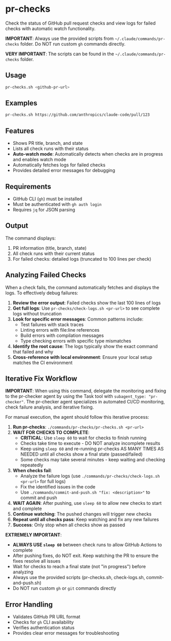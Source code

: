 # pr-checks

Check the status of GitHub pull request checks and view logs for failed checks with automatic watch functionality.

**IMPORTANT**: Always use the provided scripts from `~/.claude/commands/pr-checks` folder. Do NOT run custom `gh` commands directly.

**VERY IMPORTANT**: The scripts can be found in the `~/.claude/commands/pr-checks` folder.

## Usage

```bash
pr-checks.sh <github-pr-url>
```

## Examples

```bash
pr-checks.sh https://github.com/anthropics/claude-code/pull/123
```

## Features

- Shows PR title, branch, and state
- Lists all check runs with their status
- **Auto-watch mode**: Automatically detects when checks are in progress and enables watch mode
- Automatically fetches logs for failed checks
- Provides detailed error messages for debugging

## Requirements

- GitHub CLI (`gh`) must be installed
- Must be authenticated with `gh auth login`
- Requires `jq` for JSON parsing

## Output

The command displays:
1. PR information (title, branch, state)
2. All check runs with their current status
3. For failed checks: detailed logs (truncated to 100 lines per check)

## Analyzing Failed Checks

When a check fails, the command automatically fetches and displays the logs. To effectively debug failures:

1. **Review the error output**: Failed checks show the last 100 lines of logs
2. **Get full logs**: Use `pr-checks/check-logs.sh <pr-url>` to see complete logs without truncation
3. **Look for specific error messages**: Common patterns include:
   - Test failures with stack traces
   - Linting errors with file:line references
   - Build errors with compilation messages
   - Type checking errors with specific type mismatches
4. **Identify the root cause**: The logs typically show the exact command that failed and why
5. **Cross-reference with local environment**: Ensure your local setup matches the CI environment

## Iterative Fix Workflow

**IMPORTANT**: When using this command, delegate the monitoring and fixing to the pr-checker agent by using the Task tool with `subagent_type: "pr-checker"`. The pr-checker agent specializes in automated CI/CD monitoring, check failure analysis, and iterative fixing.

For manual execution, the agent should follow this iterative process:

1. **Run pr-checks**: `./commands/pr-checks/pr-checks.sh <pr-url>`
2. **WAIT FOR CHECKS TO COMPLETE**: 
   - **CRITICAL**: Use `sleep 60` to wait for checks to finish running
   - Checks take time to execute - DO NOT analyze incomplete results
   - Keep using `sleep 60` and re-running pr-checks AS MANY TIMES AS NEEDED until all checks show a final state (passed/failed)
   - Some checks may take several minutes - keep waiting and checking repeatedly
3. **When checks fail**:
   - Analyze the failure logs (use `./commands/pr-checks/check-logs.sh <pr-url>` for full logs)
   - Fix the identified issues in the code
   - Use `./commands/commit-and-push.sh "fix: <description>"` to commit and push
4. **WAIT AGAIN**: After pushing, use `sleep 60` to allow new checks to start and complete
5. **Continue watching**: The pushed changes will trigger new checks
6. **Repeat until all checks pass**: Keep watching and fix any new failures
7. **Success**: Only stop when all checks show as passed

**EXTREMELY IMPORTANT**: 
- **ALWAYS USE `sleep 60`** between check runs to allow GitHub Actions to complete
- After pushing fixes, do NOT exit. Keep watching the PR to ensure the fixes resolve all issues
- Wait for checks to reach a final state (not "in progress") before analyzing
- Always use the provided scripts (pr-checks.sh, check-logs.sh, commit-and-push.sh)
- Do NOT run custom `gh` or `git` commands directly

## Error Handling

- Validates GitHub PR URL format
- Checks for `gh` CLI availability
- Verifies authentication status
- Provides clear error messages for troubleshooting